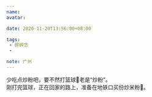 ```yaml
---
name:
avatar:

date: 2020-11-20T13:56:00+08:00

tags:
 - 碎碎念
 -

note: 广州
---
```

少吃点炒粉吧，要不然打篮球🏀老是“炒粉”。<br>刚打完篮球，正在回家的路上，准备在地铁口买份炒米粉🤣。